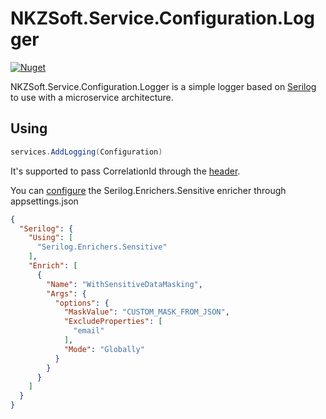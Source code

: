 # NKZSoft.Service.Configuration.Logger

[![Nuget](https://img.shields.io/nuget/v/NKZSoft.Service.Configuration.Logger?style=plastic)](https://www.nuget.org/packages/NKZSoft.Service.Configuration.Logger/)

NKZSoft.Service.Configuration.Logger is a simple logger based on [Serilog](https://github.com/serilog/serilog) to use with a microservice architecture.

## Using
```csharp
services.AddLogging(Configuration)
```
It's supported to pass CorrelationId through the [header](https://github.com/nkz-soft/NKZSoft.Service.Configuration.Logger/blob/092ae0a287b0718306b541c8daa23b9ab80a01d9/src/NKZSoft.Service.Configuration.Logger/Constants.cs#L7).

You can [configure](https://github.com/serilog-contrib/Serilog.Enrichers.Sensitive#json-configuration) the Serilog.Enrichers.Sensitive enricher through appsettings.json
```json
{
  "Serilog": {
    "Using": [
      "Serilog.Enrichers.Sensitive"
    ],
    "Enrich": [
      {
        "Name": "WithSensitiveDataMasking",
        "Args": {
          "options": {
            "MaskValue": "CUSTOM_MASK_FROM_JSON",
            "ExcludeProperties": [
              "email"
            ],
            "Mode": "Globally"
          }
        }
      }
    ]
  }
}
```
